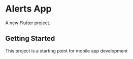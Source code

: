 # Alerts App

A new Flutter project.

## Getting Started

This project is a starting point for mobile app development


